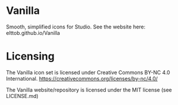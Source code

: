# Vanilla
Smooth, simplified icons for Studio.
See the website here: elttob.github.io/Vanilla

# Licensing
The Vanilla icon set is licensed under Creative Commons BY-NC 4.0 International.
https://creativecommons.org/licenses/by-nc/4.0/

The Vanilla website/repository is licensed under the MIT license (see LICENSE.md)
